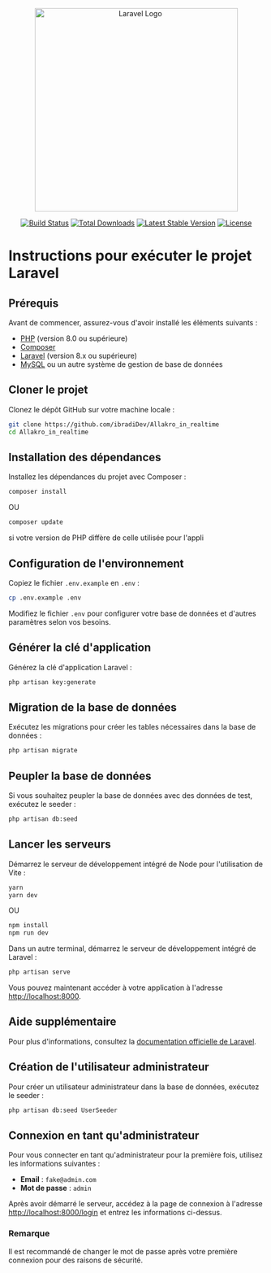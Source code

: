 <p align="center"><a href="https://laravel.com" target="_blank"><img src="https://raw.githubusercontent.com/laravel/art/master/logo-lockup/5%20SVG/2%20CMYK/1%20Full%20Color/laravel-logolockup-cmyk-red.svg" width="400" alt="Laravel Logo"></a></p>

<p align="center">
<a href="https://github.com/laravel/framework/actions"><img src="https://github.com/laravel/framework/workflows/tests/badge.svg" alt="Build Status"></a>
<a href="https://packagist.org/packages/laravel/framework"><img src="https://img.shields.io/packagist/dt/laravel/framework" alt="Total Downloads"></a>
<a href="https://packagist.org/packages/laravel/framework"><img src="https://img.shields.io/packagist/v/laravel/framework" alt="Latest Stable Version"></a>
<a href="https://packagist.org/packages/laravel/framework"><img src="https://img.shields.io/packagist/l/laravel/framework" alt="License"></a>
</p>

# Instructions pour exécuter le projet Laravel

## Prérequis

Avant de commencer, assurez-vous d'avoir installé les éléments suivants :

-   [PHP](https://www.php.net/downloads) (version 8.0 ou supérieure)
-   [Composer](https://getcomposer.org/download/)
-   [Laravel](https://laravel.com/docs/8.x/installation) (version 8.x ou supérieure)
-   [MySQL](https://www.mysql.com/downloads/) ou un autre système de gestion de base de données

## Cloner le projet

Clonez le dépôt GitHub sur votre machine locale :

```bash
git clone https://github.com/ibradiDev/Allakro_in_realtime
cd Allakro_in_realtime
```

## Installation des dépendances

Installez les dépendances du projet avec Composer :

```bash
composer install
```

OU

```bash
composer update
```

si votre version de PHP diffère de celle utilisée pour l'appli

## Configuration de l'environnement

Copiez le fichier `.env.example` en `.env` :

```bash
cp .env.example .env
```

Modifiez le fichier `.env` pour configurer votre base de données et d'autres paramètres selon vos besoins.

## Générer la clé d'application

Générez la clé d'application Laravel :

```bash
php artisan key:generate
```

## Migration de la base de données

Exécutez les migrations pour créer les tables nécessaires dans la base de données :

```bash
php artisan migrate
```

## Peupler la base de données

Si vous souhaitez peupler la base de données avec des données de test, exécutez le seeder :

```bash
php artisan db:seed
```

## Lancer les serveurs

Démarrez le serveur de développement intégré de Node pour l'utilisation de Vite :

```bash
yarn
yarn dev
```

OU

```bash
npm install
npm run dev
```

Dans un autre terminal, démarrez le serveur de développement intégré de Laravel :

```bash
php artisan serve
```

Vous pouvez maintenant accéder à votre application à l'adresse [http://localhost:8000](http://localhost:8000).

## Aide supplémentaire

Pour plus d'informations, consultez la [documentation officielle de Laravel](https://laravel.com/docs).

## Création de l'utilisateur administrateur

Pour créer un utilisateur administrateur dans la base de données, exécutez le seeder :

```bash
php artisan db:seed UserSeeder
```

## Connexion en tant qu'administrateur

Pour vous connecter en tant qu'administrateur pour la première fois, utilisez les informations suivantes :

-   **Email** : `fake@admin.com`
-   **Mot de passe** : `admin`

Après avoir démarré le serveur, accédez à la page de connexion à l'adresse [http://localhost:8000/login](http://localhost:8000/login) et entrez les informations ci-dessus.

### Remarque

Il est recommandé de changer le mot de passe après votre première connexion pour des raisons de sécurité.
